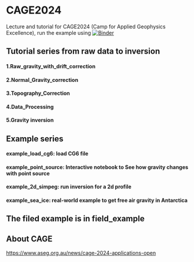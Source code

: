 # CAGE2024

Lecture and tutorial for CAGE2024 (Camp for Applied Geophysics Excellence), run the example using [![Binder](https://mybinder.org/badge_logo.svg)](https://mybinder.org/v2/gh/LL-Geo/CAGE2024/HEAD)


## Tutorial series from raw data to inversion
#### 1.Raw_gravity_with_drift_correction
#### 2.Normal_Gravity_correction
#### 3.Topography_Correction
#### 4.Data_Processing
#### 5.Gravity inversion

## Example series
#### example_load_cg6: load CG6 file
#### example_point_source: Interactive notebook to See how gravity changes with point source
#### example_2d_simpeg: run inversion for a 2d profile
#### example_sea_ice: real-world example to get free air gravity in Antarctica

## The filed example is in field_example
## About CAGE
https://www.aseg.org.au/news/cage-2024-applications-open 

